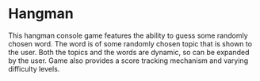 # Hangman
This hangman console game features the ability to guess some randomly chosen word.
The word is of some randomly chosen topic that is shown to the user.
Both the topics and the words are dynamic, so can be expanded by the user. Game also provides a score
tracking mechanism and varying difficulty levels.
